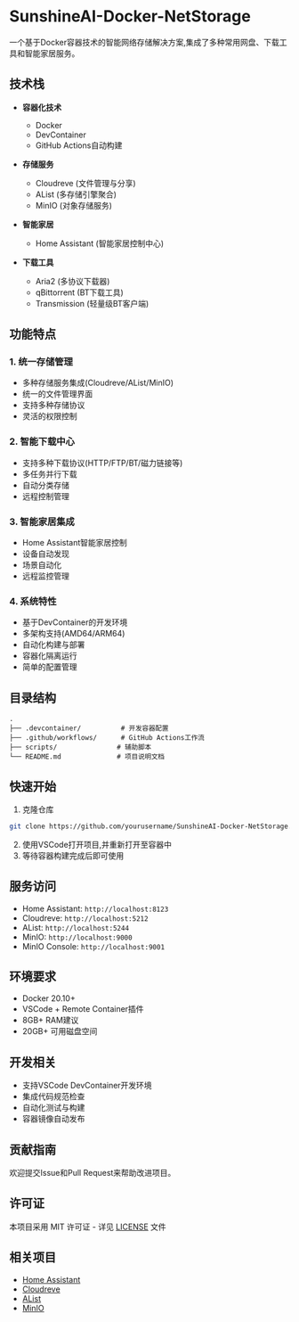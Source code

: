 # SunshineAI-Docker-NetStorage

一个基于Docker容器技术的智能网络存储解决方案,集成了多种常用网盘、下载工具和智能家居服务。

## 技术栈

- **容器化技术**

  - Docker
  - DevContainer
  - GitHub Actions自动构建
- **存储服务**

  - Cloudreve (文件管理与分享)
  - AList (多存储引擎聚合)
  - MinIO (对象存储服务)
- **智能家居**

  - Home Assistant (智能家居控制中心)
- **下载工具**

  - Aria2 (多协议下载器)
  - qBittorrent (BT下载工具)
  - Transmission (轻量级BT客户端)

## 功能特点

### 1. 统一存储管理

- 多种存储服务集成(Cloudreve/AList/MinIO)
- 统一的文件管理界面
- 支持多种存储协议
- 灵活的权限控制

### 2. 智能下载中心

- 支持多种下载协议(HTTP/FTP/BT/磁力链接等)
- 多任务并行下载
- 自动分类存储
- 远程控制管理

### 3. 智能家居集成

- Home Assistant智能家居控制
- 设备自动发现
- 场景自动化
- 远程监控管理

### 4. 系统特性

- 基于DevContainer的开发环境
- 多架构支持(AMD64/ARM64)
- 自动化构建与部署
- 容器化隔离运行
- 简单的配置管理

## 目录结构

```
.
├── .devcontainer/          # 开发容器配置
├── .github/workflows/      # GitHub Actions工作流
├── scripts/               # 辅助脚本
└── README.md              # 项目说明文档
```

## 快速开始

1. 克隆仓库

```bash
git clone https://github.com/yourusername/SunshineAI-Docker-NetStorage.git
```

2. 使用VSCode打开项目,并重新打开至容器中
3. 等待容器构建完成后即可使用

## 服务访问

- Home Assistant: `http://localhost:8123`
- Cloudreve: `http://localhost:5212`
- AList: `http://localhost:5244`
- MinIO: `http://localhost:9000`
- MinIO Console: `http://localhost:9001`

## 环境要求

- Docker 20.10+
- VSCode + Remote Container插件
- 8GB+ RAM建议
- 20GB+ 可用磁盘空间

## 开发相关

- 支持VSCode DevContainer开发环境
- 集成代码规范检查
- 自动化测试与构建
- 容器镜像自动发布

## 贡献指南

欢迎提交Issue和Pull Request来帮助改进项目。

## 许可证

本项目采用 MIT 许可证 - 详见 [LICENSE](LICENSE) 文件

## 相关项目

- [Home Assistant](https://www.home-assistant.io/)
- [Cloudreve](https://github.com/cloudreve/Cloudreve)
- [AList](https://github.com/alist-org/alist)
- [MinIO](https://min.io/)

```

```
